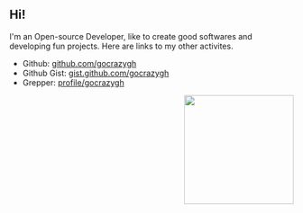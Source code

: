 ## Hi!

 I'm an Open-source Developer, like to create good softwares and developing fun projects. Here are links to my other activites. 

- Github: [github.com/gocrazygh](https://github.com/gocrazygh)
- Github Gist: [gist.github.com/gocrazygh](https://gist.github.com/gocrazygh)
- Grepper: [profile/gocrazygh](https://www.codegrepper.com/profile/gocrazygh)
<img style="float: right;" src="https://raw.githubusercontent.com/gocrazygh/gocrazygh/main/warmcoffee.gif" width="194"/>

